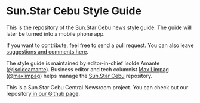 Sun.Star Cebu Style Guide
===========

This is the repository of the Sun.Star Cebu news style guide. The guide will later be turned into a mobile phone app.

If you want to contribute, feel free to send a pull request. You can also leave [suggestions and comments here](https://github.com/SunStarCebu/style-guide/issues "suggestions and comments here.").

The style guide is maintained by editor-in-chief Isolde Amante ([@isoldeamante](https://github.com/SunStarCebu/style-guide/issues "Sol Amante")). Business editor and tech columnist [Max Limpag](http://max.limpag.com) (@[maxlimpag](http://maxlimpag.github.io/)) helps manage the [Sun.Star Cebu](http://sunstarcebu.github.io/) repository.  

This is a Sun.Star Cebu Central Newsroom project. You can check out our repository[ in our Github page](https://github.com/SunStarCebu/style-guide/issues "Sun.Star Cebu Github").
